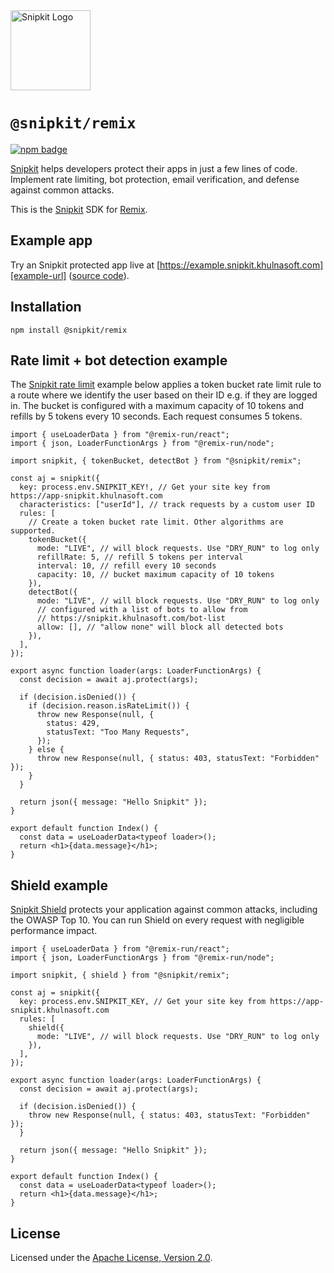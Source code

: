 <a href="https://snipkit.khulnasoft.com" target="_snipkit-home">
  <picture>
    <source media="(prefers-color-scheme: dark)" srcset="https://snipkit.khulnasoft.com/logo/snipkit-dark-lockup-voyage-horizontal.svg">
    <img src="https://snipkit.khulnasoft.com/logo/snipkit-light-lockup-voyage-horizontal.svg" alt="Snipkit Logo" height="128" width="auto">
  </picture>
</a>

# `@snipkit/remix`

<p>
  <a href="https://www.npmjs.com/package/@snipkit/remix">
    <picture>
      <source media="(prefers-color-scheme: dark)" srcset="https://img.shields.io/npm/v/%40snipkit%2Fremix?style=flat-square&label=%E2%9C%A6Aj&labelColor=000000&color=5C5866">
      <img alt="npm badge" src="https://img.shields.io/npm/v/%40snipkit%2Fremix?style=flat-square&label=%E2%9C%A6Aj&labelColor=ECE6F0&color=ECE6F0">
    </picture>
  </a>
</p>

[Snipkit][snipkit] helps developers protect their apps in just a few lines of
code. Implement rate limiting, bot protection, email verification, and defense
against common attacks.

This is the [Snipkit][snipkit] SDK for [Remix][remix].

## Example app

Try an Snipkit protected app live at [https://example.snipkit.khulnasoft.com][example-url]
([source code][example-source]).

## Installation

```shell
npm install @snipkit/remix
```

## Rate limit + bot detection example

The [Snipkit rate limit][rate-limit-concepts-docs] example below applies a token
bucket rate limit rule to a route where we identify the user based on their ID
e.g. if they are logged in. The bucket is configured with a maximum capacity of
10 tokens and refills by 5 tokens every 10 seconds. Each request consumes 5
tokens.

```tsx
import { useLoaderData } from "@remix-run/react";
import { json, LoaderFunctionArgs } from "@remix-run/node";

import snipkit, { tokenBucket, detectBot } from "@snipkit/remix";

const aj = snipkit({
  key: process.env.SNIPKIT_KEY!, // Get your site key from https://app-snipkit.khulnasoft.com
  characteristics: ["userId"], // track requests by a custom user ID
  rules: [
    // Create a token bucket rate limit. Other algorithms are supported.
    tokenBucket({
      mode: "LIVE", // will block requests. Use "DRY_RUN" to log only
      refillRate: 5, // refill 5 tokens per interval
      interval: 10, // refill every 10 seconds
      capacity: 10, // bucket maximum capacity of 10 tokens
    }),
    detectBot({
      mode: "LIVE", // will block requests. Use "DRY_RUN" to log only
      // configured with a list of bots to allow from
      // https://snipkit.khulnasoft.com/bot-list
      allow: [], // "allow none" will block all detected bots
    }),
  ],
});

export async function loader(args: LoaderFunctionArgs) {
  const decision = await aj.protect(args);

  if (decision.isDenied()) {
    if (decision.reason.isRateLimit()) {
      throw new Response(null, {
        status: 429,
        statusText: "Too Many Requests",
      });
    } else {
      throw new Response(null, { status: 403, statusText: "Forbidden" });
    }
  }

  return json({ message: "Hello Snipkit" });
}

export default function Index() {
  const data = useLoaderData<typeof loader>();
  return <h1>{data.message}</h1>;
}
```

## Shield example

[Snipkit Shield][shield-concepts-docs] protects your application against common
attacks, including the OWASP Top 10. You can run Shield on every request with
negligible performance impact.

```tsx
import { useLoaderData } from "@remix-run/react";
import { json, LoaderFunctionArgs } from "@remix-run/node";

import snipkit, { shield } from "@snipkit/remix";

const aj = snipkit({
  key: process.env.SNIPKIT_KEY, // Get your site key from https://app-snipkit.khulnasoft.com
  rules: [
    shield({
      mode: "LIVE", // will block requests. Use "DRY_RUN" to log only
    }),
  ],
});

export async function loader(args: LoaderFunctionArgs) {
  const decision = await aj.protect(args);

  if (decision.isDenied()) {
    throw new Response(null, { status: 403, statusText: "Forbidden" });
  }

  return json({ message: "Hello Snipkit" });
}

export default function Index() {
  const data = useLoaderData<typeof loader>();
  return <h1>{data.message}</h1>;
}
```

## License

Licensed under the [Apache License, Version 2.0][apache-license].

[snipkit]: https://snipkit.khulnasoft.com
[remix]: https://remix.run/
[example-url]: https://example.snipkit.khulnasoft.com
[example-source]: https://github.com/snipkit/snipkit-example
[rate-limit-concepts-docs]: https://docs-snipkit.khulnasoft.com/rate-limiting/concepts
[shield-concepts-docs]: https://docs-snipkit.khulnasoft.com/shield/concepts
[apache-license]: http://www.apache.org/licenses/LICENSE-2.0
